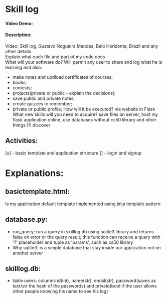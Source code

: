 # Skill log
#### Video Demo:  <URL HERE>
#### Description:
Vídeo: Skill log, Gustavo Nogueira Mendes, Belo Horizonte, Brazil and any other details<br>
Explain what each file and part of my code does<br>
What will your software do? Will permit any user to share and log what he is learning and also:
- make notes and updload certificates of courses; 
- books; 
- contests;
- projects(private or public - explain the decisions);
- save public and private notes;
- create quizzes to remember; 
- private or public profile;
How will it be executed? via website in Flask<br>
What new skills will you need to acquire? save files on server, host my flask application online, use databases without cs50 library and other things I'll discover

## Activities:
[x] - basic template and application structure
[] - login and signup

# Explanations:
## basictemplate.html:
Is my application default template implemented using jinja template pattern
## database.py:
- run_query: run a query in skilllog.db using sqlite3 library and returns false on error or the query result; this function can receive a query with '?' placeholder and tuple as 'params', such as cs50 library
- Why sqlite3: is a simple database that stay inside our application not on another server

## skilllog.db:
- table users: columns id(int), name(str), email(str), password(saves as text/str the hash of the passwords) and private(bool if the user allows other people knowing his name to see his log)